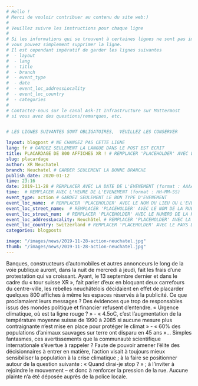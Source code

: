 ```yaml
---
# Hello !
# Merci de vouloir contribuer au contenu du site web:)
#
# Veuillez suivre les instructions pour chaque ligne
#
# Si les informations qui se trouvent à certaines lignes ne sont pas importantes
# vous pouvez simplement supprimer la ligne.
# Il est cependant impératif de garder les lignes suivantes
#  - layout
#  - lang
#  - title
#  - branch
#  - event_type
#  - date
#  - event_loc_addressLocality
#  - event_loc_country
#  - categories
#
# Contactez-nous sur le canal Ask-It Infrastructure sur Mattermost
# si vous avez des questions/remarques, etc.


# LES LIGNES SUIVANTES SONT OBLIGATOIRES,  VEUILLEZ LES CONSERVER

layout: blogpost # NE CHANGEZ PAS CETTE LIGNE
lang: fr # GARDEZ SEULEMENT LA LANGUE DANS LE POST EST ECRIT
title: PLACARDAGE DE 800 AFFICHES XR ! # REMPLACER 'PLACEHOLDER' AVEC LE TITRE DE VOTRE POST
slug: placardage
author: XR Neuchatel
branch: Neuchatel # GARDER SEULEMENT LA BONNE BRANCHE
publish_date: 2020-01-12
time: 23:16
date: 2019-11-28 # REMPLACER AVEC LA DATE DE L'EVENEMENT (format : AAAA-MM-JJ)
time:  # REMPLACER AVEC L'HEURE DE L'EVENEMENT (format : HH-MM-SS)
event_type: action # GARDEZ SEULEMENT LE BON TYPE D'EVENEMENT
event_loc_name:  # REMPLACER 'PLACEHOLDER' AVEC LE NOM DU LIEU OU L'EVENEMENT A LIEU
event_loc_street_name:  # REMPLACER 'PLACEHOLDER' AVEC LE NOM DE LA RUE OU L'EVENEMENT A LIEU
event_loc_street_num:  # REMPLACER 'PLACEHOLDER' AVEC LE NUMERO DE LA RUE OU L'EVENEMENT A LIEU
event_loc_addressLocality: Neuchâtel # REMPLACER 'PLACEHOLDER' AVEC LA VILLE DANS LAQUELLE L'EVENEMENT A LIEU
event_loc_country: Switzerland # REMPLACER 'PLACEHOLDER' AVEC LE PAYS DANS LAQUELLE L'EVENEMENT A LIEU
categories: blogposts

image: "/images/news/2019-11-28-action-neuchatel.jpg"
thumb: "/images/news/2019-11-28-action-neuchatel.jpg"
---
```


Banques, constructeurs d’automobiles et autres annonceurs le long de la voie publique auront, dans la nuit de mercredi à jeudi, fait les frais d’une protestation qui va croissant. Ayant, le 13 septembre dernier et dans le cadre du « tour suisse XR », fait parler d’eux en bloquant deux carrefours du centre-ville, les rebelles neuchâtelois décidaient en effet de placarder quelques 800 affiches à même les espaces réservés à la publicité.
Ce que proclamaient leurs messages ? Des évidences que trop de responsables issus des mondes politique et financier refusent d’entendre. « Urgence climatique, où est ta ligne rouge ? » - « 4.5oC, c’est l’augmentation de la température moyenne suisse de 1990 à 2085 si aucune mesure plus contraignante n’est mise en place pour protéger le climat » - « 60% des populations d’animaux sauvages sur terre ont disparu en 45 ans »…
Simples fantasmes, ces avertissements que la communauté scientifique internationale s’évertue à rappeler ? Faute de pouvoir amener l’élite des décisionnaires à entrer en matière, l’action visait à toujours mieux sensibiliser la population à la crise climatique ; à la faire se positionner autour de la question suivante : « Quand dirai-je stop ? » ; à l’inviter à rejoindre le mouvement – et donc à renforcer la pression de la rue. Aucune plainte n’a été déposée auprès de la police locale.
